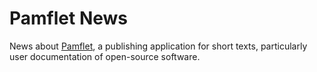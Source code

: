 Pamflet News
============

News about [Pamflet][pf], a publishing application for short texts, particularly user documentation of open-source software.

[pf]: http://pamflet.databinder.net/Pamflet.html
